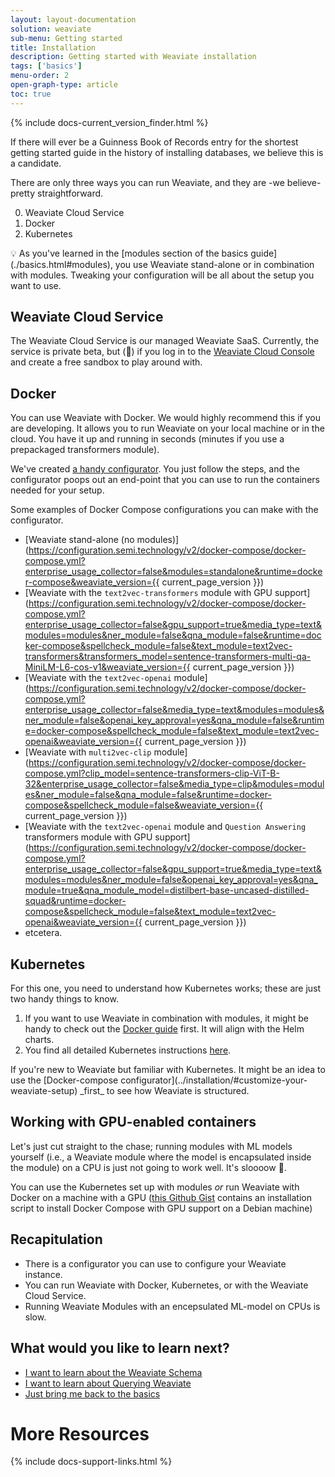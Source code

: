 ```yaml
---
layout: layout-documentation
solution: weaviate
sub-menu: Getting started
title: Installation
description: Getting started with Weaviate installation
tags: ['basics']
menu-order: 2
open-graph-type: article
toc: true
---
```


{% include docs-current_version_finder.html %}

If there will ever be a Guinness Book of Records entry for the shortest getting started guide in the history of installing databases, we believe this is a candidate.

There are only three ways you can run Weaviate, and they are -we believe- pretty straightforward.

0. Weaviate Cloud Service
0. Docker
0. Kubernetes

<div class="alert alert-secondary alert-getting-started" markdown="1">
💡 As you've learned in the [modules section of the basics guide](./basics.html#modules), you use Weaviate stand-alone or in combination with modules. Tweaking your configuration will be all about the setup you want to use.
</div>

## Weaviate Cloud Service

The Weaviate Cloud Service is our managed Weaviate SaaS. Currently, the service is private beta, but (🤫) if you log in to the [Weaviate Cloud Console](http://console.semi.technology/) and create a free sandbox to play around with.

##  Docker

You can use Weaviate with Docker. We would highly recommend this if you are developing. It allows you to run Weaviate on your local machine or in the cloud. You have it up and running in seconds (minutes if you use a  prepackaged transformers module).

We've created [a handy configurator](../installation/#customize-your-weaviate-setup). You just follow the steps, and the configurator poops out an end-point that you can use to run the containers needed for your setup.

Some examples of Docker Compose configurations you can make with the configurator.

* [Weaviate stand-alone (no modules)](https://configuration.semi.technology/v2/docker-compose/docker-compose.yml?enterprise_usage_collector=false&modules=standalone&runtime=docker-compose&weaviate_version={{ current_page_version }})
* [Weaviate with the `text2vec-transformers` module with GPU support](https://configuration.semi.technology/v2/docker-compose/docker-compose.yml?enterprise_usage_collector=false&gpu_support=true&media_type=text&modules=modules&ner_module=false&qna_module=false&runtime=docker-compose&spellcheck_module=false&text_module=text2vec-transformers&transformers_model=sentence-transformers-multi-qa-MiniLM-L6-cos-v1&weaviate_version={{ current_page_version }})
* [Weaviate with the `text2vec-openai` module](https://configuration.semi.technology/v2/docker-compose/docker-compose.yml?enterprise_usage_collector=false&media_type=text&modules=modules&ner_module=false&openai_key_approval=yes&qna_module=false&runtime=docker-compose&spellcheck_module=false&text_module=text2vec-openai&weaviate_version={{ current_page_version }})
* [Weaviate with `multi2vec-clip` module](https://configuration.semi.technology/v2/docker-compose/docker-compose.yml?clip_model=sentence-transformers-clip-ViT-B-32&enterprise_usage_collector=false&media_type=clip&modules=modules&ner_module=false&qna_module=false&runtime=docker-compose&spellcheck_module=false&weaviate_version={{ current_page_version }})
* [Weaviate with the `text2vec-openai` module and `Question Answering` transformers module with GPU support](https://configuration.semi.technology/v2/docker-compose/docker-compose.yml?enterprise_usage_collector=false&gpu_support=true&media_type=text&modules=modules&ner_module=false&openai_key_approval=yes&qna_module=true&qna_module_model=distilbert-base-uncased-distilled-squad&runtime=docker-compose&spellcheck_module=false&text_module=text2vec-openai&weaviate_version={{ current_page_version }})
* etcetera.

## Kubernetes

For this one, you need to understand how Kubernetes works; these are just two handy things to know.

1. If you want to use Weaviate in combination with modules, it might be handy to check out the [Docker guide](#docker) first. It will align with the Helm charts.
2. You find all detailed Kubernetes instructions [here](../installation/#kubernetes).

<div class="alert alert-secondary alert-getting-started" markdown="1">
If you're new to Weaviate but familiar with Kubernetes. It might be an idea to use the [Docker-compose configurator](../installation/#customize-your-weaviate-setup) _first_ to see how Weaviate is structured.
</div>

## Working with GPU-enabled containers

Let's just cut straight to the chase; running modules with ML models yourself (i.e., a Weaviate module where the model is encapsulated inside the module) on a CPU is just not going to work well. It's sloooow 🐌.

You can use the Kubernetes set up with modules _or_ run Weaviate with Docker on a machine with a GPU ([this Github Gist](https://gist.github.com/bobvanluijt/af6fe0fa392ca8f93e1fdc96fc1c86d8) contains an installation script to install Docker Compose with GPU support on a Debian machine)

## Recapitulation

* There is a configurator you can use to configure your Weaviate instance.
* You can run Weaviate with Docker, Kubernetes, or with the Weaviate Cloud Service.
* Running Weaviate Modules with an encepsulated ML-model on CPUs is slow.

## What would you like to learn next?

* [I want to learn about the Weaviate Schema](./schema.html)
* [I want to learn about Querying Weaviate](./query.html)
* [Just bring me back to the basics](./basics.html)

# More Resources

{% include docs-support-links.html %}
